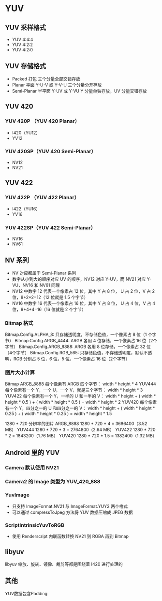 # YUV
## YUV 采样格式
- YUV 4:4:4
- YUV 4:2:2
- YUV 4:2:0 

## YUV 存储格式
- Packed 打包                        三个分量全部交错存放 
- Planar 平面   Y-U-V 或 Y-V-U       三个分量分开存放
- Semi-Planar 半平面  Y-UV 或 Y-VU    Y 分量单独存放，UV 分量交错存放

## YUV 420
### YUV 420P （YUV 420 Planar）
 - I420（YU12）
 - YV12
### YUV 420SP（YUV 420 Semi-Planar）
 - NV12
 - NV21

## YUV 422
### YUV 422P （YUV 422 Planar）
 - I422（YU16）
 - YV16
### YUV 422SP（YUV 422 Semi-Planar）
 - NV16
 - NV61

## NV 系列
- NV 对应都属于 Semi-Planar 系列
- 数字从小到大的顺序对应 UV 的顺序，NV12 对应 Y-UV，而 NV21 对应 Y-VU，NV16 和 NV61 同理
- NV12 中数字 12 代表一个像素占 12 位，其中 Y 占 8 位， U 占 2 位，V 占 2 位，8+2+2=12（12 位就是 1.5 个字节）
- NV16 中数字 16 代表一个像素占 16 位，其中 Y 占 8 位， U 占 4 位，V 占 4 位，8+4+4=16（16 位就是 2 个字节）

### Bitmap 格式
Bitmap.Config.ALPHA_8:   只存储透明度，不存储色值，一个像素占 8 位（1 个字节）
Bitmap.Config.ARGB_4444: ARGB 各用 4 位存储，一个像素占 16 位（2个字节）
Bitmap.Config.ARGB_8888: ARGB 各用 8 位存储，一个像素占 32 位（4个字节）
Bitmap.Config.RGB_565:   只存储色值，不存储透明度，默认不透明，RGB 分别占 5 位，6 位，5 位，一个像素占 16 位（2个字节）


### 图片大小计算
Bitmap ARGB_8888 每个像素有 ARGB 四个字节：            width * height * 4
YUV444 每个像素有一个 Y，一个 U，一个 V，就是三个字节： width * height * 3
YUV422 每个像素有一个 Y，一半的 U 和一半的 V：          width * height + ( width * height * 0.5 ) + ( width * height * 0.5 ) = width * height * 2
YUV420 每个像素有一个 Y，四分之一的 U 和四分之一的 V：  width * height + ( width * height * 0.25 ) + ( width * height * 0.25 ) = width * height * 1.5

1280 * 720 分辨率的图片
ARGB_8888  1280 * 720 * 4 = 3686400（3.52 MB）
YUV444     1280 * 720 * 3 = 2764800（2.64 MB）
YUV422     1280 * 720 * 2 = 1843200（1.76 MB）
YUV420     1280 * 720 * 1.5 = 1382400（1.32 MB）


## Android 里的 YUV

### Camera 默认使用 NV21

### Camera2 的 Image 类型为 YUV_420_888

### YuvImage
- 只支持 ImageFormat.NV21 与 ImageFormat.YUY2 两个格式
- 可以通过 compressToJpeg 方法将 YUV 数据压缩成 JPEG 数据


### ScriptIntrinsicYuvToRGB 
- 使用 Renderscript 内联函数转换 NV21 到 RGBA 再到 Bitmap


## libyuv

libyuv 缩放、旋转、镜像、裁剪等都是围绕着 I420 进行处理的


## 其他
YUV数据包含Padding

